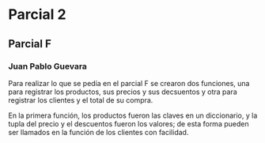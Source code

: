 # Parcial 2
## Parcial F
### Juan Pablo Guevara

Para realizar lo que se pedía en el parcial F se crearon dos funciones, una para registrar los productos, sus precios y sus decsuentos y otra para registrar los clientes y el total de su compra.

En la primera función, los productos fueron las claves en un diccionario, y la tupla del precio y el descuentos fueron los valores; de esta forma pueden ser llamados en la función de los clientes con facilidad.
